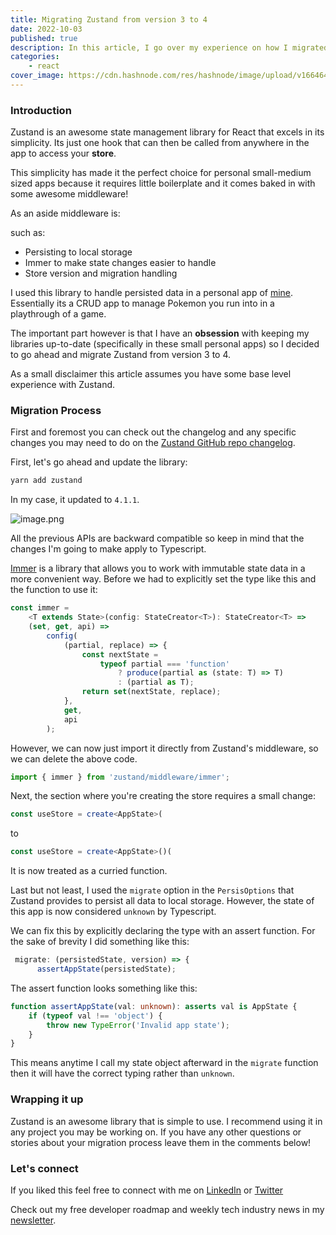 ```yaml
---
title: Migrating Zustand from version 3 to 4
date: 2022-10-03
published: true
description: In this article, I go over my experience on how I migrated Zustand from version 3 to 4 in a React web application using Typescript.
categories:
    - react
cover_image: https://cdn.hashnode.com/res/hashnode/image/upload/v1664640672964/0VejIbQL2.png
---
```


### Introduction

Zustand is an awesome state management library for React that excels in its simplicity. Its just one hook that can then be called from anywhere in the app to access your **store**.

This simplicity has made it the perfect choice for personal small-medium sized apps because it requires little boilerplate and it comes baked in with some awesome middleware!

As an aside middleware is:

such as:

-   Persisting to local storage
-   Immer to make state changes easier to handle
-   Store version and migration handling

I used this library to handle persisted data in a personal app of [mine](https://nuzlocke.netlify.app/). Essentially its a CRUD app to manage Pokemon you run into in a playthrough of a game.

The important part however is that I have an **obsession** with keeping my libraries up-to-date (specifically in these small personal apps) so I decided to go ahead and migrate Zustand from version 3 to 4.

As a small disclaimer this article assumes you have some base level experience with Zustand.

### Migration Process

First and foremost you can check out the changelog and any specific changes you may need to do on the [Zustand GitHub repo changelog](https://github.com/pmndrs/zustand/releases).

First, let's go ahead and update the library:

```ts
yarn add zustand
```

In my case, it updated to `4.1.1`.

![image.png](https://cdn.hashnode.com/res/hashnode/image/upload/v1664710424756/byJ4fabwY.png)

All the previous APIs are backward compatible so keep in mind that the changes I'm going to make apply to Typescript.

[Immer](https://immerjs.github.io/immer/) is a library that allows you to work with immutable state data in a more convenient way. Before we had to explicitly set the type like this and the function to use it:

```ts
const immer =
	<T extends State>(config: StateCreator<T>): StateCreator<T> =>
	(set, get, api) =>
		config(
			(partial, replace) => {
				const nextState =
					typeof partial === 'function'
						? produce(partial as (state: T) => T)
						: (partial as T);
				return set(nextState, replace);
			},
			get,
			api
		);
```

However, we can now just import it directly from Zustand's middleware, so we can delete the above code.

```ts
import { immer } from 'zustand/middleware/immer';
```

Next, the section where you're creating the store requires a small change:

```ts
const useStore = create<AppState>(
```

to

```ts
const useStore = create<AppState>()(
```

It is now treated as a curried function.

Last but not least, I used the `migrate` option in the `PersisOptions` that Zustand provides to persist all data to local storage. However, the state of this app is now considered `unknown` by Typescript.

We can fix this by explicitly declaring the type with an assert function. For the sake of brevity I did something like this:

```ts
 migrate: (persistedState, version) => {
      assertAppState(persistedState);
```

The assert function looks something like this:

```ts
function assertAppState(val: unknown): asserts val is AppState {
	if (typeof val !== 'object') {
		throw new TypeError('Invalid app state');
	}
}
```

This means anytime I call my state object afterward in the `migrate` function then it will have the correct typing rather than `unknown`.

### Wrapping it up

Zustand is an awesome library that is simple to use. I recommend using it in any project you may be working on. If you have any other questions or stories about your migration process leave them in the comments below!

### Let's connect

If you liked this feel free to connect with me on [LinkedIn](https://www.linkedin.com/in/relatablecode) or [Twitter](https://twitter.com/relatablecoder)

Check out my free developer roadmap and weekly tech industry news in my [newsletter](https://relatablecode.substack.com/).
